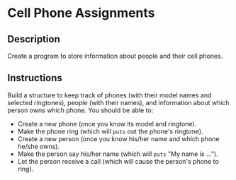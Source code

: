 # Cell Phone Assignments

## Description

Create a program to store information about people and their cell phones.

## Instructions

Build a structure to keep track of phones (with their model names and selected ringtones), people (with their names), and information about which person owns which phone.  You should be able to:

* Create a new phone (once you know its model and ringtone).
* Make the phone ring (which will `puts` out the phone's ringtone).
* Create a new person (once you know his/her name and which phone he/she owns).
* Make the person say his/her name (which will `puts` "My name is ...").
* Let the person receive a call (which will cause the person's phone to ring).

